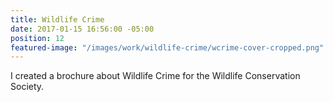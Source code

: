 ```yaml
---
title: Wildlife Crime
date: 2017-01-15 16:56:00 -05:00
position: 12
featured-image: "/images/work/wildlife-crime/wcrime-cover-cropped.png"
---
```


I created a brochure about Wildlife Crime for the Wildlife Conservation Society.